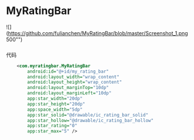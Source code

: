 # MyRatingBar
![](https://github.com/fulianchen/MyRatingBar/blob/master/Screenshot_1.png 500"")

###
代码<br />
```xml
    <com.myratingbar.MyRatingBar
        android:id="@+id/my_rating_bar"
        android:layout_width="wrap_content"
        android:layout_height="wrap_content"
        android:layout_marginTop="10dp"
        android:layout_marginLeft="10dp"
        app:star_width="20dp"
        app:star_height="20dp"
        app:space_width="5dp"
        app:star_solid="@drawable/ic_rating_bar_solid"
        app:star_hollow="@drawable/ic_rating_bar_hollow"
        app:star_rating="0"
        app:star_max="5" />

```





